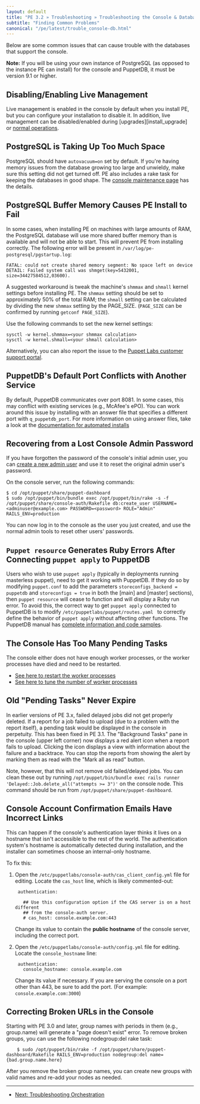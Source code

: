 ```yaml
---
layout: default
title: "PE 3.2 » Troubleshooting » Troubleshooting the Console & Database "
subtitle: "Finding Common Problems"
canonical: "/pe/latest/trouble_console-db.html"
---
```


Below are some common issues that can cause trouble with the databases that support the console.

**Note:** If you will be using your own instance of PostgreSQL (as opposed to the instance PE can install) for the console and PuppetDB, it must be version 9.1 or higher.


Disabling/Enabling Live Management
-------

Live management is enabled in the console by default when you install PE, but you can configure your installation to disable it. In addition, live management can be disabled/enabled during [upgrades][install_upgrade] or [normal operations][normal_operations]. 

[install_upgrading]: ./install_upgrading.html#disabling/enabling-live-management-during-an-upgrade
[normal_operations]: ./console_navigating_live_mgmt.html#disabling/enabling-live-management				

PostgreSQL is Taking Up Too Much Space
-----			

PostgreSQL should have `autovacuum=on` set by default. If you're having memory issues from the database growing too large and unwieldy, make sure this setting did not get turned off. PE also includes a rake task for keeping the databases in good shape. The [console maintenance page](./maintain_console-db.html#optimizing-the-database) has the details.

PostgreSQL Buffer Memory Causes PE Install to Fail
------- 

In some cases, when installing PE on machines with large amounts of RAM, the PostgreSQL database will use more shared buffer memory than is available and will not be able to start. This will prevent PE from installing correctly. The following error will be present in `/var/log/pe-postgresql/pgstartup.log`:

    FATAL: could not create shared memory segment: No space left on device
    DETAIL: Failed system call was shmget(key=5432001, size=34427584512,03600).

A suggested workaround is tweak the machine's `shmmax` and `shmall` kernel settings before installing PE. The `shmmax` setting should be set to approximately  50% of the total RAM; the `shmall` setting can be calculated by dividing the new `shmmax` setting by the PAGE_SIZE.  (`PAGE_SIZE` can be confirmed by running `getconf PAGE_SIZE`).

Use the following commands to set the new kernel settings:

    sysctl -w kernel.shmmax=<your shmmax calculation>
    sysctl -w kernel.shmall=<your shmall calculation>

Alternatively, you can also report the issue to the [Puppet Labs customer support portal](https://support.puppetlabs.com/access/unauthenticated). 

PuppetDB's Default Port Conflicts with Another Service
-----

By default, PuppetDB communicates over port 8081. In some cases, this may conflict with existing services (e.g., McAfee's ePO). You can work around this issue by installing with an answer file that specifies a different port with `q_puppetdb_port`. For more information on using answer files, take a look at the [documentation for automated installs](./install_automated.html) 

Recovering from a Lost Console Admin Password
-----

If you have forgotten the password of the console's initial admin user, you can [create a new admin user](./console_auth.html#working-with-users-from-the-command-line) and use it to reset the original admin user's password.

On the console server, run the following commands:

    $ cd /opt/puppet/share/puppet-dashboard
    $ sudo /opt/puppet/bin/bundle exec /opt/puppet/bin/rake -s -f /opt/puppet/share/console-auth/Rakefile db:create_user USERNAME=<adminuser@example.com> PASSWORD=<password> ROLE="Admin" RAILS_ENV=production

You can now log in to the console as the user you just created, and use the normal admin tools to reset other users' passwords.

`Puppet resource` Generates Ruby Errors After Connecting `puppet apply` to PuppetDB
-----

Users who wish to use `puppet apply` (typically in deployments running masterless puppet), need to get it working with PuppetDB. If they do so by modifying `puppet.conf` to add the parameters `storeconfigs_backend = puppetdb` and `storeconfigs = true` in both the [main] and [master] sections), then `puppet resource` will cease to function and will display a Ruby run error. To avoid this, the correct way to get `puppet apply` connected to PuppetDB is to modify `/etc/puppetlabs/puppet/routes.yaml ` to correctly define the behavior of `puppet apply` without affecting other functions. The PuppetDB manual has [complete information and code samples](http://docs.puppetlabs.com/puppetdb/1.5/connect_puppet_apply.html).  

The Console Has Too Many Pending Tasks
-----

The console either does not have enough worker processes, or the worker processes have died and need to be restarted.

* [See here to restart the worker processes](./maintain_console-db.html#restarting-the-background-tasks)
* [See here to tune the number of worker processes](./console_config.html#fine-tuning-the-delayedjob-queue)

Old "Pending Tasks" Never Expire
-----

In earlier versions of PE 3.x, failed delayed jobs did not get properly deleted. If a report for a job failed to upload (due to a problem with the report itself), a pending task would be displayed in the console in perpetuity. This has been fixed in PE 3.1. The "Background Tasks" pane in the console (upper left corner) now displays a red alert icon when a report fails to upload. Clicking the icon displays a view with information about the failure and a backtrace. You can stop the reports from showing the alert by marking them as read with the "Mark all as read" button. 

Note, however, that this will not remove old failed/delayed jobs. You can clean these out by running `/opt/puppet/bin/bundle exec rails runner 'Delayed::Job.delete_all("attempts >= 3")'` on the console node. This command should be run from `/opt/puppet/share/puppet-dashboard`.

Console Account Confirmation Emails Have Incorrect Links
-----

This can happen if the console's authentication layer thinks it lives on a hostname that isn't accessible to the rest of the world. The authentication system's hostname is automatically detected during installation, and the installer can sometimes choose an internal-only hostname.

To fix this:

1. Open the `/etc/puppetlabs/console-auth/cas_client_config.yml` file for editing. Locate the `cas_host` line, which is likely commented-out:

        authentication:

          ## Use this configuration option if the CAS server is on a host different
          ## from the console-auth server.
          # cas_host: console.example.com:443

    Change its value to contain the **public hostname** of the console server, including the correct port.
2. Open the `/etc/puppetlabs/console-auth/config.yml` file for editing. Locate the `console_hostname` line:

        authentication:
          console_hostname: console.example.com

    Change its value if necessary. If you are serving the console on a port other than 443, be sure to add the port. (For example: `console.example.com:3000`)
    
Correcting Broken URLs in the Console
----------------

Starting with PE 3.0 and later, group names with periods in them (e.g., group.name) will generate a "page doesn't exist" error. To remove broken groups, you can use the following nodegroup:del rake task:

        $ sudo /opt/puppet/bin/rake -f /opt/puppet/share/puppet-dashboard/Rakefile RAILS_ENV=production nodegroup:del name={bad.group.name.here}

After you remove the broken group names, you can create new groups with valid names and re-add your nodes as needed.

* * *

- [Next: Troubleshooting Orchestration](./trouble_orchestration.html)
